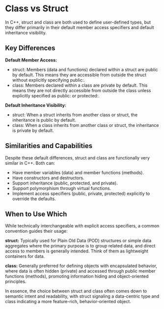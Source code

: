 # Class vs Struct

In C++, struct and class are both used to define user-defined types, but they differ primarily in their default member access specifiers and default inheritance visibility.

## Key Differences

**Default Member Access:**

* struct: Members (data and functions) declared within a struct are public by default. This means they are accessible from outside the struct without explicitly specifying public:.
* class: Members declared within a class are private by default. This means they are not directly accessible from outside the class unless explicitly specified as public: or protected:.

**Default Inheritance Visibility:**

* struct: When a struct inherits from another class or struct, the inheritance is public by default.
* class: When a class inherits from another class or struct, the inheritance is private by default.


## Similarities and Capabilities
Despite these default differences, struct and class are functionally very similar in C++. Both can:

* Have member variables (data) and member functions (methods).
* Have constructors and destructors.
* Support inheritance (public, protected, and private).
* Support polymorphism through virtual functions.
* Implement access specifiers (public, private, protected) explicitly to override the defaults.

## When to Use Which
While technically interchangeable with explicit access specifiers, a common convention guides their usage:

**struct:**
Typically used for Plain Old Data (POD) structures or simple data aggregates where the primary purpose is to group related data, and direct access to members is generally intended. Think of them as lightweight containers for data.

**class:**
Generally preferred for defining objects with encapsulated behavior, where data is often hidden (private) and accessed through public member functions (methods), promoting information hiding and object-oriented principles.

In essence, the choice between struct and class often comes down to semantic intent and readability, with struct signaling a data-centric type and class indicating a more feature-rich, behavior-oriented object.